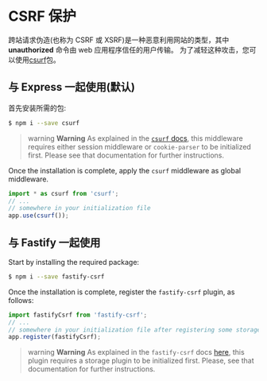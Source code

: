 # CSRF 保护

跨站请求伪造(也称为 CSRF 或 XSRF)是一种恶意利用网站的类型，其中 **unauthorized** 命令由 web 应用程序信任的用户传输。
为了减轻这种攻击，您可以使用[csurf](https://github.com/expressjs/csurf)包。

## 与 Express 一起使用(默认)

首先安装所需的包:

```bash
$ npm i --save csurf
```

> warning **Warning** As explained in the [`csurf` docs](https://github.com/expressjs/csurf#csurf), this middleware requires either session middleware or `cookie-parser` to be initialized first.
> Please see that documentation for further instructions.

Once the installation is complete, apply the `csurf` middleware as global middleware.

```typescript
import * as csurf from 'csurf';
// ...
// somewhere in your initialization file
app.use(csurf());
```

## 与 Fastify 一起使用

Start by installing the required package:

```bash
$ npm i --save fastify-csrf
```

Once the installation is complete, register the `fastify-csrf` plugin, as follows:

```typescript
import fastifyCsrf from 'fastify-csrf';
// ...
// somewhere in your initialization file after registering some storage plugin
app.register(fastifyCsrf);
```

> warning **Warning** As explained in the `fastify-csrf` docs [here](https://github.com/fastify/fastify-csrf#usage), this plugin requires a storage plugin to be initialized first.
> Please, see that documentation for further instructions.
